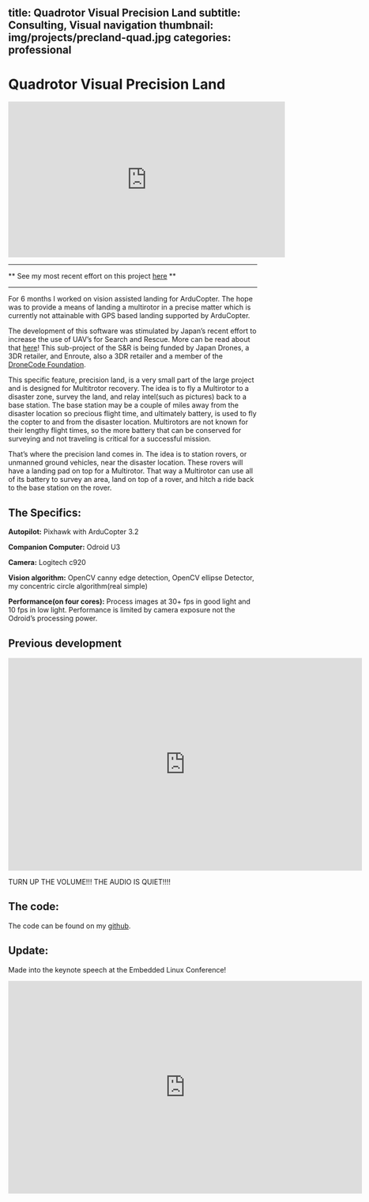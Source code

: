 title: Quadrotor Visual Precision Land
subtitle: Consulting, Visual navigation
thumbnail: img/projects/precland-quad.jpg
categories: professional
---
# Quadrotor Visual Precision Land

<iframe width="560" height="315" src="https://www.youtube.com/embed/PeUOq_Y305U" frameborder="0" allowfullscreen></iframe>

---

** See my most recent effort on this project [here](6-3dr-proj.html) **

---

For 6 months I worked on vision assisted landing for ArduCopter. The hope was to provide a means of landing a multirotor in a precise matter which is currently not attainable with GPS based landing supported by ArduCopter.

The development of this software was stimulated by Japan’s recent effort to increase the use of UAV’s for Search and Rescue. More can be read about that [here](http://diydrones.com/profiles/blogs/steps-towards-s-r-in-japan)! This sub-project of the S&R is being funded by Japan Drones, a 3DR retailer, and Enroute, also a 3DR retailer and a member of the [DroneCode Foundation](https://www.dronecode.org/about/).

This specific feature, precision land, is a very small part of the large project and is designed for Multitrotor recovery. The idea is to fly a Multirotor to a disaster zone, survey the land, and relay intel(such as pictures) back to a base station. The base station may be a couple of miles away from the disaster location so precious flight time, and ultimately battery, is used to fly the copter to and from the disaster location. Multirotors are not known for their lengthy flight times, so the more battery that can be conserved for surveying and not traveling is critical for a successful mission.

That’s where the precision land comes in. The idea is to station rovers, or unmanned ground vehicles, near the disaster location. These rovers will have a landing pad on top for a Multirotor. That way a Multirotor can use all of its battery to survey an area, land on top of a rover, and hitch a ride back to the base station on the rover.



## The Specifics:
__Autopilot:__ Pixhawk with ArduCopter 3.2

__Companion Computer:__ Odroid U3

__Camera:__ Logitech c920

__Vision algorithm:__ OpenCV canny edge detection, OpenCV ellipse Detector, my concentric circle algorithm(real simple)

__Performance(on four cores):__ Process images at 30+ fps in good light and 10 fps in low light. Performance is limited by camera exposure not the Odroid’s processing power.



## Previous development

<iframe width="716" height="430" src="https://www.youtube.com/embed/MivdgySE9u4" frameborder="0" allowfullscreen></iframe>

TURN UP THE VOLUME!!! THE AUDIO IS QUIET!!!!

## The code:
The code can be found on my [github](https://github.com/djnugent/precland).

## Update:
Made into the keynote speech at the Embedded Linux Conference!

<iframe width="716" height="430" src="https://www.youtube.com/embed/mFyeFDzbJR4" frameborder="0" allowfullscreen></iframe>
